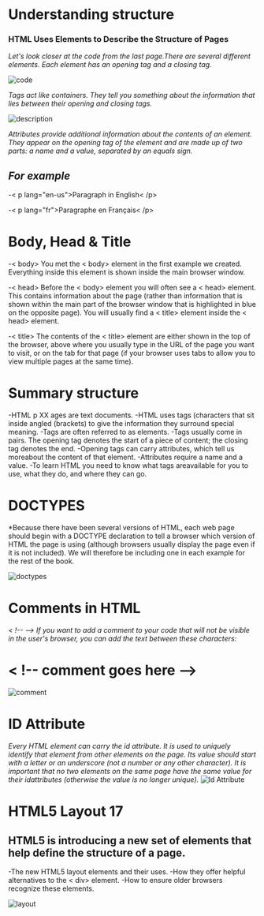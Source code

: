 # Understanding structure

### HTML Uses Elements to Describe the Structure of Pages
*Let's look closer at the code from the last page.There are several different elements. Each element has an opening tag and a closing tag.*

![code](code1.PNG)

*Tags act like containers. They tell you something about the information that lies between their opening and closing tags.*

![description](description.PNG)

*Attributes provide additional information about the contents of an element. They appear on the opening tag of the element and are made up of two parts: a name and a value, separated by an equals sign.*

## *For example*

-< p lang="en-us">Paragraph in English< /p>

-< p lang="fr">Paragraphe en Français< /p>

# Body, Head & Title

-< body> You met the < body> element in the first example we created.  Everything inside this element is shown inside the main browser window.

-< head> Before the < body> element you will often see a < head> element. This contains information about the page (rather than information that is shown within the main part of the browser window that is highlighted in blue on the opposite page). You will usually find a < title> element inside the < head> element.

-< title> The contents of the < title> element are either shown in the top of the browser, above where you usually type in the URL of the page you want to visit, or on the tab for that page (if your browser uses tabs to allow you to view multiple pages at the same time).

# Summary structure 

-HTML p XX ages are text documents.
-HTML uses tags (characters that sit inside angled (brackets) to give the information they surround special
meaning.
-Tags are often referred to as elements.
-Tags usually come in pairs. The opening tag denotes the start of a piece of content; the closing tag denotes
the end.
-Opening tags can carry attributes, which tell us moreabout the content of that element.
-Attributes require a name and a value.
-To learn HTML you need to know what tags areavailable for you to use, what they do, and where they
can go.


# DOCTYPES

*Because there have been several versions of HTML, each web page should begin with a DOCTYPE declaration to tell a browser which version of HTML the page is using (although browsers usually display the page even if it is not included). We will therefore be including one in each example for the rest of the book.

![doctypes](doctypes.PNG)

# Comments in HTML 
*< !-- --> If you want to add a comment to your code that will not be visible in the user's browser, you can add the text between these characters:*
# < !-- comment goes here -->

![comment](comment.PNG)

# ID Attribute 
*Every HTML element can carry the id attribute. It is used to
uniquely identify that element from other elements on the page. Its value should start with a letter or an underscore (not a number or any other character). It is important that no two elements on the same page have the same value for their idattributes (otherwise the value is no longer unique).*
![Id Attribute](idattribute.PNG)

# HTML5 Layout 17

## HTML5 is introducing a new set of elements that help define the structure of a page.

-The new HTML5 layout elements and their uses.
-How they offer helpful alternatives to the < div> element.
-How to ensure older browsers recognize these elements.

![layout](layout.PNG)
